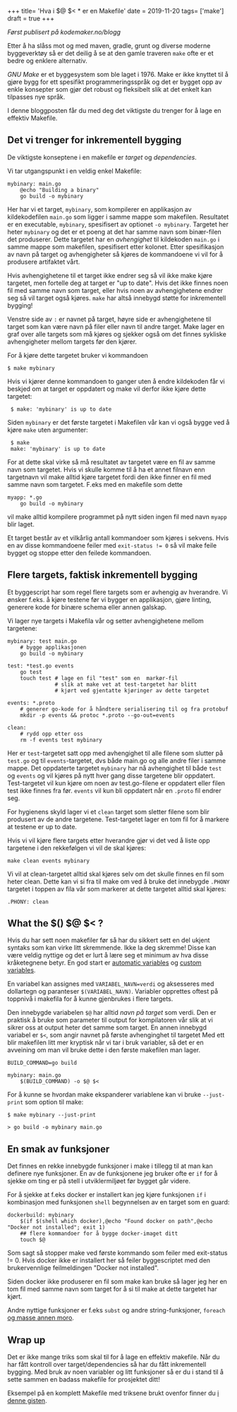 +++
title= 'Hva i $@ $< * er en Makefile'
date = 2019-11-20
tags= ['make']
draft = true
+++

_Først publisert på kodemaker.no/blogg_

Etter å ha slåss mot og med maven, gradle, grunt og diverse moderne byggeverktøy så er det deilig å se at den gamle traveren `make` ofte er et bedre og enklere alternativ.

_GNU Make_  er et byggesystem som ble laget i 1976. Make er ikke knyttet til å gjøre bygg for ett spesifikt programmeringsspråk og det er bygget opp av enkle konsepter som gjør det robust og fleksibelt slik at det enkelt kan tilpasses nye språk.

I denne bloggposten får du med deg det viktigste du trenger for å lage en effektiv Makefile.

## Det vi trenger for inkrementell bygging

De viktigste konseptene i en makefile er _target_ og _dependencies_.

Vi tar utgangspunkt i en veldig enkel Makefile:

    mybinary: main.go
		@echo "Building a binary"
		go build -o mybinary

Her har vi et target, `mybinary`, som kompilerer en applikasjon av kildekodefilen `main.go` som ligger i samme mappe som makefilen. Resultatet er en executable, `mybinary`, spesifisert av optionet `-o mybinary`. Targetet her heter `mybinary` og det er et poeng at det har samme navn som binær-filen det produserer. Dette targetet har en _avhengighet_ til kildekoden `main.go` i samme mappe som makefilen, spesifisert etter kolonet. Etter spesifikasjon av navn på target og avhengigheter så kjøres de kommandoene vi vil for å produsere artifaktet vårt.

Hvis avhengighetene til et target ikke endrer seg så vil ikke make kjøre targetet, men fortelle deg at target er "up to date". Hvis det ikke finnes noen fil med samme navn som target, eller hvis noen av avhengighetene endrer seg så vil target også kjøres. `make` har altså innebygd støtte for inkrementell bygging!

Venstre side av `:` er navnet på target, høyre side er avhengighetene til target som kan være navn på filer eller navn til andre target. Make lager en graf over alle targets som må kjøres og sjekker også om det finnes sykliske avhengigheter mellom targets før den kjører.

For å kjøre dette targetet bruker vi kommandoen

	$ make mybinary

Hvis vi kjører denne kommandoen to ganger uten å endre kildekoden får vi beskjed om at target er oppdatert og make vil derfor ikke kjøre dette targetet:

     $ make: 'mybinary' is up to date

Siden `mybinary` er det første targetet i Makefilen vår kan vi også bygge ved å kjøre `make` uten argumenter:

     $ make
	 make: 'mybinary' is up to date

For at dette skal virke så må resultatet av targetet være en fil av samme navn som targetet. Hvis vi skulle komme til å ha et annet filnavn enn targetnavn vil make alltid kjøre targetet fordi den ikke finner en fil med samme navn som targetet. F.eks med en makefile som dette

	myapp: *.go
		go build -o mybinary

vil make alltid kompilere programmet på nytt siden ingen fil med navn `myapp` blir laget.

Et target består av et vilkårlig antall kommandoer som kjøres i sekvens. Hvis en av disse kommandoene feiler med `exit-status != 0` så vil make feile bygget og stoppe etter den feilede kommandoen.

## Flere targets, faktisk inkrementell bygging

Et byggescript har som regel flere targets som er avhengig av hverandre. Vi ønsker f.eks. å kjøre testene før vi bygger en applikasjon, gjøre linting, generere kode for binære schema eller annen galskap.

Vi lager nye targets i Makefila vår og setter avhengighetene mellom targetene:

	mybinary: test main.go
		# bygge applikasjonen
		go build -o mybinary

    test: *test.go events
		go test
		touch test # lage en fil "test" som en  markør-fil
                   # slik at make vet at test-targetet har blitt
                   # kjørt ved gjentatte kjøringer av dette targetet

	events: *.proto
		# generer go-kode for å håndtere serialisering til og fra protobuf
		mkdir -p events && protoc *.proto --go-out=events

	clean:
		# rydd opp etter oss
		rm -f events test mybinary

Her er `test`-targetet satt opp med avhengighet til alle filene som slutter på `test.go` og til `events`-targetet, dvs både main.go og alle andre filer i samme mappe. Det oppdaterte targetet `mybinary` har nå avhengighet til både `test` og `events` og vil kjøres på nytt hver gang disse targetene blir oppdatert. Test-targetet vil kun kjøre om noen av test.go-filene er oppdatert eller filen test ikke finnes fra før. `events` vil kun bli oppdatert når en `.proto` fil endrer seg.

For hygienens skyld lager vi et `clean` target som sletter filene som blir produsert av de andre targetene. Test-targetet lager en tom fil for å markere at testene er up to date.

Hvis vi vil kjøre flere targets etter hverandre gjør vi det ved å liste opp targetene i den rekkefølgen vi vil de skal kjøres:

	make clean events mybinary

Vi vil at clean-targetet alltid skal kjøres selv om det skulle finnes en fil som heter clean. Dette kan vi si fra til make om ved å bruke det innebygde `.PHONY` targetet i toppen av fila vår som markerer at dette targetet alltid skal kjøres:

	.PHONY: clean

## What the $() $@ $< ?

Hvis du har sett noen makefiler før så har du sikkert sett en del ukjent syntaks som kan virke litt skremmende. Ikke la deg skremme! Disse kan være veldig nyttige og det er lurt å lære seg et minimum av hva disse kråketegnene betyr. En god start er [automatic variables](https://www.gnu.org/software/make/manual/html_node/Automatic-Variables.html) og [custom variables](https://www.gnu.org/software/make/manual/html_node/Using-Variables.html#Using-Variables).

En variabel kan assignes med `VARIABEL_NAVN=verdi` og aksesseres med dollartegn og paranteser `$(VARIABEL_NAVN)`. Variabler opprettes oftest på toppnivå i makefila for å kunne gjenbrukes i flere targets.

Den innebygde variabelen `$@` har alltid _navn på target_ som verdi. Den er praktisk å bruke som parameter til output for kompilatoren vår slik at vi sikrer oss at output heter det samme som target. En annen innebygd variabel er `$<`, som angir navnet på første avhenginghet til targetet  Med ett blir makefilen litt mer kryptisk når vi tar i bruk variabler, så det er en avveining om man vil bruke dette i den første makefilen man lager.

	BUILD_COMMAND=go build

	mybinary: main.go
		$(BUILD_COMMAND) -o $@ $<

For å kunne se hvordan make ekspanderer variablene kan vi bruke `--just-print` som option til make:

	$ make mybinary --just-print

	> go build -o mybinary main.go

## En smak av funksjoner

Det finnes en rekke innebygde funksjoner i make i tillegg til at man kan definere nye funksjoner. En av de funksjonene jeg bruker ofte er `if` for å sjekke om ting er på stell i utviklermiljøet før bygget går videre.

For å sjekke at f.eks docker er installert kan jeg kjøre funksjonen `if` i kombinasjon med funksjonen `shell` begynnelsen av en target som en guard:

	dockerbuild: mybinary
		$(if $(shell which docker),@echo "Found docker on path",@echo "Docker not installed"; exit 1)
		## flere kommandoer for å bygge docker-imaget ditt
		touch $@

Som sagt så stopper make ved første kommando som feiler med exit-status != 0. Hvis docker ikke er installert her så feiler byggescriptet med den brukervennlige feilmeldingen "Docker not installed".

Siden docker ikke produserer en fil som make kan bruke så lager jeg her en tom fil med samme navn som target for å si til make at dette targetet har kjørt.

Andre nyttige funksjoner er f.eks `subst` og andre string-funksjoner, `foreach` [og masse annen moro](https://www.gnu.org/software/make/manual/html_node/Functions.html).

## Wrap up

Det er ikke mange triks som skal til for å lage en effektiv makefile. Når du har fått kontroll over target/dependencies så har du fått inkrementell bygging. Med bruk av noen variabler og litt funksjoner så er du i stand til å sette sammen en badass makefile for prosjektet ditt!

Eksempel på en komplett Makefile med triksene brukt ovenfor finner du [i denne gisten](https://gist.github.com/nilsmagnus/908e518f7d1e657c2b19671d7cda41aa).
